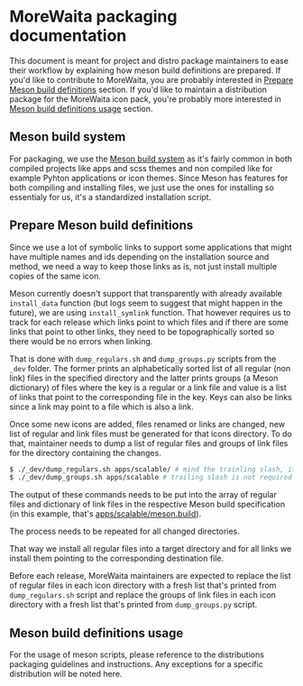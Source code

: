 # MoreWaita packaging documentation

This document is meant for project and distro package maintainers to ease their workflow by
explaining how meson build definitions are prepared. If you'd like to contribute to MoreWaita, you
are probably interested in [Prepare Meson build definitions](#prepare-meson-build-definitions)
section. If you'd like to maintain a distribution package for the MoreWaita icon pack, you're
probably more interested in [Meson build definitions usage](#meson-build-definitions-usage) section.

## Meson build system

For packaging, we use the [Meson build system](https://mesonbuild.com) as it's fairly common in both
compiled projects like apps and scss themes and non compiled like for example Pyhton applications
or icon themes. Since Meson has features for both compiling and installing files, we just use the
ones for installing so essentialy for us, it's a standardized installation script.

## Prepare Meson build definitions

Since we use a lot of symbolic links to support some applications that might have multiple names and
ids depending on the installation source and method, we need a way to keep those links as is, not
just install multiple copies of the same icon.

Meson currently doesn't support that transparently with already available `install_data` function
(but logs seem to suggest that might happen in the future), we are using `install_symlink` function.
That however requires us to track for each release which links point to which files and if there are
some links that point to other links, they need to be topographically sorted so there would be no
errors when linking.

That is done with `dump_regulars.sh` and `dump_groups.py` scripts from the `_dev` folder. The former prints an
alphabetically sorted list of all regular (non link) files in the specified directory and the latter
prints groups (a Meson dictionary) of files where the key is a regular or a link file and value is a
list of links that point to the corresponding file in the key. Keys can also be links since a link
may point to a file which is also a link.

Once some new icons are added, files renamed or links are changed, new list of regular and link
files must be generated for that icons directory. To do that, maintainer needs to dump a list of
regular files and groups of link files for the directory containing the changes.

```sh
$ ./_dev/dump_regulars.sh apps/scalable/ # mind the trainling slash, it's required
$ ./_dev/dump_groups.sh apps/scalable # trailing slash is not required here
```

The output of these commands needs to be put into the array of regular files and dictionary of link
files in the respective Meson build specification (in this example, that's
[apps/scalable/meson.build](./apps/scalable/meson.build)).

The process needs to be repeated for all changed directories.

That way we install all regular files into a target directory and for all links we install them
pointing to the corresponding destination file.

Before each release, MoreWaita maintainers are expected to replace the list of regular files in each
icon directory with a fresh list that's printed from `dump_regulars.sh` script and replace the
groups of link files in each icon directory with a fresh list that's printed from `dump_groups.py`
script.

## Meson build definitions usage

For the usage of meson scripts, please reference to the distributions packaging guidelines and
instructions. Any exceptions for a specific distribution will be noted here.

